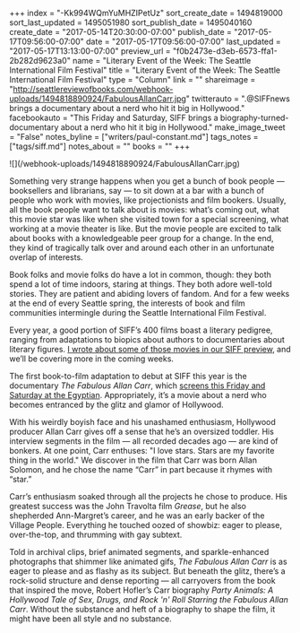 +++
index = "-Kk994WQmYuMHZIPetUz"
sort_create_date = 1494819000
sort_last_updated = 1495051980
sort_publish_date = 1495040160
create_date = "2017-05-14T20:30:00-07:00"
publish_date = "2017-05-17T09:56:00-07:00"
date = "2017-05-17T09:56:00-07:00"
last_updated = "2017-05-17T13:13:00-07:00"
preview_url = "f0b2473e-d3eb-6573-ffa1-2b282d9623a0"
name = "Literary Event of the Week: The Seattle International Film Festival"
title = "Literary Event of the Week: The Seattle International Film Festival"
type = "Column"
link = ""
shareimage = "http://seattlereviewofbooks.com/webhook-uploads/1494818890924/FabulousAllanCarr.jpg"
twitterauto = ".@SIFFnews brings a documentary about a nerd who hit it big in Hollywood."
facebookauto = "This Friday and Saturday, SIFF brings a biography-turned-documentary about a nerd who hit it big in Hollywood."
make_image_tweet = "False"
notes_byline = ["writers/paul-constant.md"]
tags_notes = ["tags/siff.md"]
notes_about = ""
books = ""
+++
<p class="image">![](/webhook-uploads/1494818890924/FabulousAllanCarr.jpg)</p>

Something very strange happens when you get a bunch of book people — booksellers and librarians, say — to sit down at a bar with a bunch of people who work with movies, like projectionists and film bookers. Usually, all the book people want to talk about is movies: what’s coming out, what this movie star was like when she visited town for a special screening, what working at a movie theater is like. But the movie people are excited to talk about books with a knowledgeable peer group for a change. In the end, they kind of tragically talk over and around each other in an unfortunate overlap of interests.

Book folks and movie folks do have a lot in common, though: they both spend a lot of time indoors, staring at things. They both adore well-told stories. They are patient and abiding lovers of fandom. And for a few weeks at the end of every Seattle spring, the interests of book and film communities intermingle during the Seattle International Film Festival.

Every year, a good portion of SIFF’s 400 films boast a literary pedigree, ranging from adaptations to biopics about authors to documentaries about literary figures.  [I wrote about some of those movies in our SIFF preview]( http://www.seattlereviewofbooks.com/notes/2017/05/03/a-preview-of-the-seattle-international-film-festivals-most-bookish-offerings/), and we’ll be covering more in the coming weeks.

The first book-to-film adaptation to debut at SIFF this year is the documentary *The Fabulous Allan Carr*, which [screens this Friday and Saturday at the Egyptian]( https://www.siff.net/festival/fabulous-allan-carr-the). Appropriately, it’s a movie about a nerd who becomes entranced by the glitz and glamor of Hollywood. 

With his weirdly boyish face and his unashamed enthusiasm, Hollywood producer Allan Carr gives off a sense that he’s an oversized toddler. His interview segments in the film — all recorded decades ago — are kind of bonkers. At one point, Carr enthuses: "I love stars. Stars are my favorite thing in the world." We discover in the film that Carr was born Allan Solomon, and he chose the name “Carr” in part because it rhymes with “star.”

Carr’s enthusiasm soaked through all the projects he chose to produce. His greatest success was the John Travolta film *Grease*, but he also shepherded Ann-Margret’s career, and he was an early backer of the Village People. Everything he touched oozed of showbiz: eager to please, over-the-top, and thrumming with gay subtext.

Told in archival clips, brief animated segments, and sparkle-enhanced photographs that shimmer like animated gifs, *The Fabulous Allan Carr* is as eager to please and as flashy as its subject. But beneath the glitz, there’s a rock-solid structure and dense reporting — all carryovers from the book that inspired the move, Robert Hofler’s Carr biography *Party Animals: A Hollywood Tale of Sex, Drugs, and Rock 'n' Roll Starring the Fabulous Allan Carr*. Without the substance and heft of a biography to shape the film, it might have been all style and no substance.
